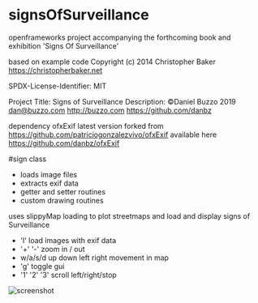 # signsOfSurveillance
openframeworks project accompanying the forthcoming book and exhibition 'Signs Of Surveillance'


 based on example code Copyright (c) 2014 Christopher Baker <https://christopherbaker.net>

 SPDX-License-Identifier:    MIT

 Project Title: Signs of Surveillance
 Description:
 ©Daniel Buzzo 2019
 dan@buzzo.com
 http://buzzo.com
 https://github.com/danbz


dependency ofxExif
latest version forked from https://github.com/patriciogonzalezvivo/ofxExif available here https://github.com/danbz/ofxExif

#sign class
* loads image files
* extracts exif data
* getter and setter routines
* custom drawing routines

uses slippyMap loading to plot streetmaps and load and display signs of Surveillance

* 'l' load images with exif data
* '+' '-' zoom in / out
* w/a/s/d up down left right movement in map
* 'g' toggle gui
* '1' '2' '3' scroll left/right/stop

![screenshot](signsSlippyMap.png)
